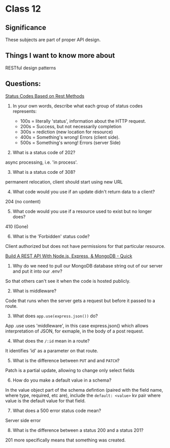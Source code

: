 # Class 12

## Significance

These subjects are part of proper API design.

## Things I want to know more about

RESTful design patterns

## Questions:

[Status Codes Based on Rest Methods](https://www.moesif.com/blog/technical/api-design/Which-HTTP-Status-Code-To-Use-For-Every-CRUD-App/)

1. In your own words, describe what each group of status codes represents:

    - 100s = literally 'status', information about the HTTP request.
    - 200s = Success, but not necessarily completion
    - 300s = rediction (new location for resource)
    - 400s = Something's wrong! Errors (client side).
    - 500s = Something's wrong! Errors (server Side)

2. What is a status code of 202?

async processing, i.e. 'in process'. 

3. What is a status code of 308?

permanent relocation, client should start using new URL

4. What code would you use if an update didn't return data to a client?

204 (no content)

5. What code would you use if a resource used to exist but no longer does?

410 (Gone)

6. What is the 'Forbidden' status code? 

Client authorized but does not have permissions for that particular resource.

[Build A REST API With Node.js, Express, & MongoDB - Quick ](https://www.youtube.com/channel/UCFbNIlppjAuEX4znoulh0Cw)

1. Why do we need to pull our MongoDB database string out of our server and put it into our .env?

So that others can't see it when the code is hosted publicly.

2. What is middleware?

Code that runs when the server gets a request but before it passed to a route.

3. What does `app.use(express.json())` do?

App .use uses 'middleware', in this case express.json() which allows interpretation of JSON, for exmaple, in the body of a post request.

4. What does the `/:id` mean in a route?

It identifies 'id' as a parameter on that route.

5. What is the difference between `PUT` and and `PATCH`?

Patch is a partial update, allowing to change only select fields

6. How do you make a default value in a schema?

In the value object part of the schema defintion (paired with the field name, where type, required, etc are), include the `default: <value>` kv pair where value is the default value for that field.

7. What does a 500 error status code mean?

Server side error

8. What is the difference between a status 200 and a status 201?

201 more specifically means that something was created.